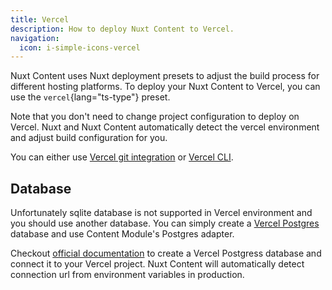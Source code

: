 ```yaml
---
title: Vercel
description: How to deploy Nuxt Content to Vercel.
navigation:
  icon: i-simple-icons-vercel
---
```


Nuxt Content uses Nuxt deployment presets to adjust the build process for different hosting platforms. To deploy your Nuxt Content to Vercel, you can use the `vercel`{lang="ts-type"} preset.

Note that you don't need to change project configuration to deploy on Vercel. Nuxt and Nuxt Content automatically detect the vercel environment and adjust build configuration for you.

You can either use [Vercel git integration][1] or [Vercel CLI][2].

## Database

Unfortunately sqlite database is not supported in Vercel environment and you should use another database.
You can simply create a [Vercel Postgres][3] database and use Content Module's Postgres adapter.

Checkout [official documentation][4] to create a Vercel Postgress database and connect it to your Vercel project. Nuxt Content will automatically detect connection url from environment variables in production.


[1]: https://vercel.com/docs/deployments/git
[2]: https://vercel.com/docs/cli
[3]: https://vercel.com/storage/postgres
[4]: https://vercel.com/docs/storage/vercel-postgres/quickstart#quickstart